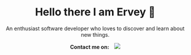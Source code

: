 <h1 align='center'>
    Hello there I am Ervey 👋
  </h1>
  
  <p align='center'>
    An enthusiast software developer who loves to discover and learn about new things.
  </p>
  
  <p align='center'>
    <strong>Contact me on:&nbsp;&nbsp;&nbsp;</strong>
    <a href="https://www.linkedin.com/in/emontes22/">
      <img src="https://img.shields.io/badge/linkedin-%230077B5.svg?&style=for-the-badge&logo=linkedin&logoColor=white"/>
    </a>
  </p>
